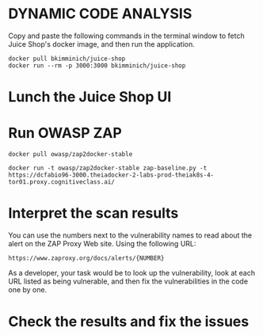 # DYNAMIC CODE ANALYSIS

Copy and paste the following commands in the terminal window to fetch Juice Shop's docker image, and then run the application.

``` 
docker pull bkimminich/juice-shop
docker run --rm -p 3000:3000 bkimminich/juice-shop 
```

# Lunch the Juice Shop UI

# Run OWASP ZAP

``` docker pull owasp/zap2docker-stable ```

``` docker run -t owasp/zap2docker-stable zap-baseline.py -t https://dcfabio96-3000.theiadocker-2-labs-prod-theiak8s-4-tor01.proxy.cognitiveclass.ai/ ```

# Interpret the scan results

You can use the numbers next to the vulnerability names to read about the alert on the ZAP Proxy Web site. Using the following URL:


``` https://www.zaproxy.org/docs/alerts/{NUMBER} ```

As a developer, your task would be to look up the vulnerability, look at each URL listed as being vulnerable, and then fix the vulnerabilities in the code one by one.

# Check the results and fix the issues